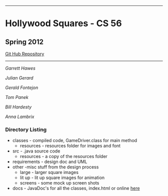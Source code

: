 ------

# Hollywood Squares - CS 56 
## Spring 2012
[Git Hub Repository](http://www.github.com/hawesg/cs56hs)

------

*Garrett Hawes*

*Julian Gerard*

*Gerald Fontejon*

*Tom Panek*

*Bill Hardesty*

*Anna Lambrix* 


### Directory Listing
* classes - compiled code, GameDriver.class for main method
    * resources - resources folder for images and font
* src - .java source code
    * resources - a copy of the resources folder 
* requirements - design doc and UML
* other -misc stuff from the design process 
    * large - larger square images
    * lit up - lit up square images for animation 
    * screens - some mock up screen shots
* docs - JavaDoc's for all the classes, index.html or online [here](http://cs56hs.us/docs/)
